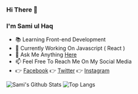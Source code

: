 ### Hi There 👋
### I'm Sami ul Haq

- 📚 Learning Front-end Development
- 📅 Currently Working On Javascript ( React )
- 💬 Ask Me Anything [Here](https://github.com/sami-ul-haq/sami-ul-haq/issues)
- 📫 Feel Free To Reach Me On My Social Media
- 👉 [Facebook](https://www.facebook.com/sami.ul.haq.2017) 👉 [Twitter](https://twitter.com/_semiulhaq) 👉 [Instagram](https://www.instagram.com/_samiulhaq/)

![Sami's Github Stats](https://github-readme-stats.vercel.app/api?username=sami-ul-haq&show_icons=true&hide=stars)
![Top Langs](https://github-readme-stats.vercel.app/api/top-langs/?username=sami-ul-haq&layout=compact&hide=jupyter%20notebook)


